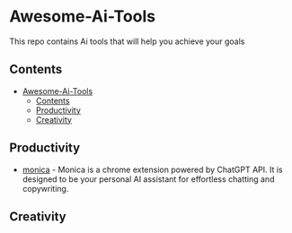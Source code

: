 # Awesome-Ai-Tools

This repo contains Ai tools that will help you achieve your goals

## Contents

- [Awesome-Ai-Tools](#awesome-ai-tools)
  - [Contents](#contents)
  - [Productivity](#productivity)
  - [Creativity](#creativity)

## Productivity

- [monica](https://monica.im/) - Monica is a chrome extension powered by ChatGPT API. It is designed to be your personal AI assistant for effortless chatting and copywriting.

## Creativity
